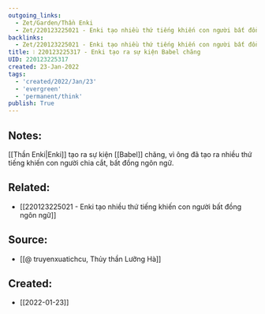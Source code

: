 ```yaml
---
outgoing_links:
  - Zet/Garden/Thần Enki
  - Zet/220123225021 - Enki tạo nhiều thứ tiếng khiến con người bất đồng ngôn ngữ
backlinks:
  - Zet/220123225021 - Enki tạo nhiều thứ tiếng khiến con người bất đồng ngôn ngữ
title: ❕ 220123225317 - Enki tạo ra sự kiện Babel chăng
UID: 220123225317
created: 23-Jan-2022
tags:
  - 'created/2022/Jan/23'
  - 'evergreen'
  - 'permanent/think'
publish: True
---
```

## Notes:
[[Thần Enki|Enki]] tạo ra sự kiện [[Babel]] chăng, vì ông đã tạo ra nhiều thứ tiếng khiến con người chia cắt, bất đồng ngôn ngữ.

## Related:
- [[220123225021 - Enki tạo nhiều thứ tiếng khiến con người bất đồng ngôn ngữ]]

## Source:
- [[@ truyenxuatichcu, Thủy thần Lưỡng Hà]]



## Created:
- [[2022-01-23]]
